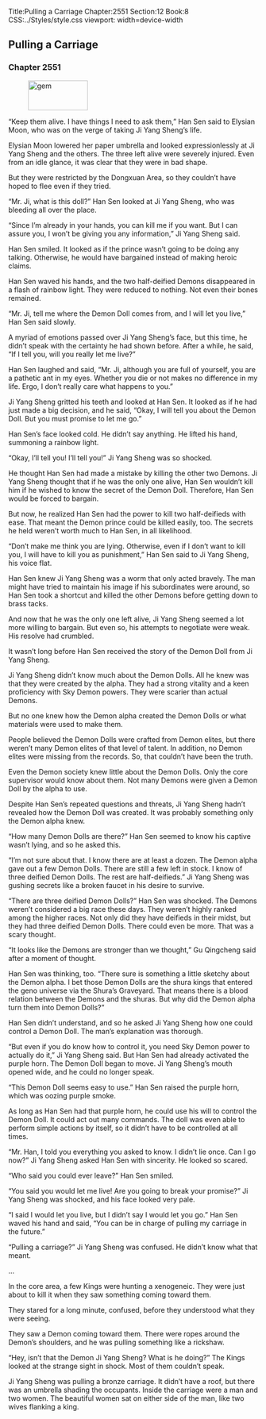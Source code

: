 Title:Pulling a Carriage 
Chapter:2551 
Section:12 
Book:8 
CSS:../Styles/style.css 
viewport: width=device-width
  
## Pulling a Carriage
### Chapter 2551
  
<figure>
	<img src="../Images/gem.gif" alt="gem" id="gem" width="120" height="60" />
</figure>
  

  
“Keep them alive. I have things I need to ask them,” Han Sen said to Elysian Moon, who was on the verge of taking Ji Yang Sheng’s life.

Elysian Moon lowered her paper umbrella and looked expressionlessly at Ji Yang Sheng and the others. The three left alive were severely injured. Even from an idle glance, it was clear that they were in bad shape.

But they were restricted by the Dongxuan Area, so they couldn’t have hoped to flee even if they tried.

“Mr. Ji, what is this doll?” Han Sen looked at Ji Yang Sheng, who was bleeding all over the place.

“Since I’m already in your hands, you can kill me if you want. But I can assure you, I won’t be giving you any information,” Ji Yang Sheng said.

Han Sen smiled. It looked as if the prince wasn’t going to be doing any talking. Otherwise, he would have bargained instead of making heroic claims.

Han Sen waved his hands, and the two half-deified Demons disappeared in a flash of rainbow light. They were reduced to nothing. Not even their bones remained.

“Mr. Ji, tell me where the Demon Doll comes from, and I will let you live,” Han Sen said slowly.

A myriad of emotions passed over Ji Yang Sheng’s face, but this time, he didn’t speak with the certainty he had shown before. After a while, he said, “If I tell you, will you really let me live?”

Han Sen laughed and said, “Mr. Ji, although you are full of yourself, you are a pathetic ant in my eyes. Whether you die or not makes no difference in my life. Ergo, I don’t really care what happens to you.”

Ji Yang Sheng gritted his teeth and looked at Han Sen. It looked as if he had just made a big decision, and he said, “Okay, I will tell you about the Demon Doll. But you must promise to let me go.”

Han Sen’s face looked cold. He didn’t say anything. He lifted his hand, summoning a rainbow light.

“Okay, I’ll tell you! I’ll tell you!” Ji Yang Sheng was so shocked.

He thought Han Sen had made a mistake by killing the other two Demons. Ji Yang Sheng thought that if he was the only one alive, Han Sen wouldn’t kill him if he wished to know the secret of the Demon Doll. Therefore, Han Sen would be forced to bargain.

But now, he realized Han Sen had the power to kill two half-deifieds with ease. That meant the Demon prince could be killed easily, too. The secrets he held weren’t worth much to Han Sen, in all likelihood.

“Don’t make me think you are lying. Otherwise, even if I don’t want to kill you, I will have to kill you as punishment,” Han Sen said to Ji Yang Sheng, his voice flat.

Han Sen knew Ji Yang Sheng was a worm that only acted bravely. The man might have tried to maintain his image if his subordinates were around, so Han Sen took a shortcut and killed the other Demons before getting down to brass tacks.

And now that he was the only one left alive, Ji Yang Sheng seemed a lot more willing to bargain. But even so, his attempts to negotiate were weak. His resolve had crumbled.

It wasn’t long before Han Sen received the story of the Demon Doll from Ji Yang Sheng.

Ji Yang Sheng didn’t know much about the Demon Dolls. All he knew was that they were created by the alpha. They had a strong vitality and a keen proficiency with Sky Demon powers. They were scarier than actual Demons.

But no one knew how the Demon alpha created the Demon Dolls or what materials were used to make them.

People believed the Demon Dolls were crafted from Demon elites, but there weren’t many Demon elites of that level of talent. In addition, no Demon elites were missing from the records. So, that couldn’t have been the truth.

Even the Demon society knew little about the Demon Dolls. Only the core supervisor would know about them. Not many Demons were given a Demon Doll by the alpha to use.

Despite Han Sen’s repeated questions and threats, Ji Yang Sheng hadn’t revealed how the Demon Doll was created. It was probably something only the Demon alpha knew.

“How many Demon Dolls are there?” Han Sen seemed to know his captive wasn’t lying, and so he asked this.

“I’m not sure about that. I know there are at least a dozen. The Demon alpha gave out a few Demon Dolls. There are still a few left in stock. I know of three deified Demon Dolls. The rest are half-deifieds.” Ji Yang Sheng was gushing secrets like a broken faucet in his desire to survive.

“There are three deified Demon Dolls?” Han Sen was shocked. The Demons weren’t considered a big race these days. They weren’t highly ranked among the higher races. Not only did they have deifieds in their midst, but they had three deified Demon Dolls. There could even be more. That was a scary thought.

“It looks like the Demons are stronger than we thought,” Gu Qingcheng said after a moment of thought.

Han Sen was thinking, too. “There sure is something a little sketchy about the Demon alpha. I bet those Demon Dolls are the shura kings that entered the geno universe via the Shura’s Graveyard. That means there is a blood relation between the Demons and the shuras. But why did the Demon alpha turn them into Demon Dolls?”

Han Sen didn’t understand, and so he asked Ji Yang Sheng how one could control a Demon Doll. The man’s explanation was thorough.

“But even if you do know how to control it, you need Sky Demon power to actually do it,” Ji Yang Sheng said. But Han Sen had already activated the purple horn. The Demon Doll began to move. Ji Yang Sheng’s mouth opened wide, and he could no longer speak.

“This Demon Doll seems easy to use.” Han Sen raised the purple horn, which was oozing purple smoke.

As long as Han Sen had that purple horn, he could use his will to control the Demon Doll. It could act out many commands. The doll was even able to perform simple actions by itself, so it didn’t have to be controlled at all times.

“Mr. Han, I told you everything you asked to know. I didn’t lie once. Can I go now?” Ji Yang Sheng asked Han Sen with sincerity. He looked so scared.

“Who said you could ever leave?” Han Sen smiled.

“You said you would let me live! Are you going to break your promise?” Ji Yang Sheng was shocked, and his face looked very pale.

“I said I would let you live, but I didn’t say I would let you go.” Han Sen waved his hand and said, “You can be in charge of pulling my carriage in the future.”

“Pulling a carriage?” Ji Yang Sheng was confused. He didn’t know what that meant.

…

In the core area, a few Kings were hunting a xenogeneic. They were just about to kill it when they saw something coming toward them.

They stared for a long minute, confused, before they understood what they were seeing.

They saw a Demon coming toward them. There were ropes around the Demon’s shoulders, and he was pulling something like a rickshaw.

“Hey, isn’t that the Demon Ji Yang Sheng? What is he doing?” The Kings looked at the strange sight in shock. Most of them couldn’t speak.

Ji Yang Sheng was pulling a bronze carriage. It didn’t have a roof, but there was an umbrella shading the occupants. Inside the carriage were a man and two women. The beautiful women sat on either side of the man, like two wives flanking a king.